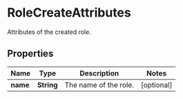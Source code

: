 

# RoleCreateAttributes

Attributes of the created role.
## Properties

Name | Type | Description | Notes
------------ | ------------- | ------------- | -------------
**name** | **String** | The name of the role. |  [optional]



